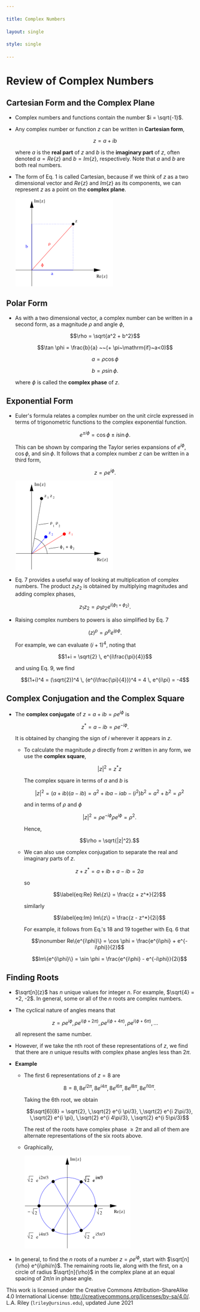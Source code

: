 ```yaml
---

title: Complex Numbers

layout: single

style: single

---
```


Review of Complex Numbers
=========================

Cartesian Form and the Complex Plane
------------------------------------

-   Complex numbers and functions contain the number $i = \sqrt{-1}$.

-   Any complex number or function $z$ can be written in **Cartesian
    form**,

    $$\label{eq:z}
        z = a + i b$$

    where $a$ is the **real part** of $z$ and $b$ is the **imaginary
    part** of $z$, often denoted $a = Re\{z\}$ and $b = Im\{z\}$,
    respectively. Note that $a$ and $b$ are both real numbers.

-   The form of Eq. 1 is called Cartesian, because if we think of $z$ as
    a two dimensional vector and $Re\{z\}$ and $Im\{z\}$ as its
    components, we can represent $z$ as a point on the **complex
    plane**.

    ![image](complex.png)

Polar Form
----------

-   As with a two dimensional vector, a complex number can be written in
    a second form, as a magnitude $\rho$ and angle $\phi$,

    $$\rho = \sqrt{a^2 + b^2}$$

    $$\tan \phi = \frac{b}{a} ~~(+ \pi~\mathrm{if}~a<0)$$

    $$a = \rho \cos \phi$$

    $$b = \rho \sin \phi.$$

    where $\phi$ is called the **complex phase** of $z$.

Exponential Form
----------------

-   Euler's formula relates a complex number on the unit circle
    expressed in terms of trigonometric functions to the complex
    exponential function.

    $$\label{eq:Euler}
        e^{\pm i\phi} = \cos \phi \pm i \sin \phi.$$

    This can be shown by comparing the Taylor series expansions of
    $e^{i\phi}$, $\cos \phi$, and $\sin \phi$. It follows that a complex
    number $z$ can be written in a third form,

    $$\label{eq:zExp}
        z = \rho e^{i\phi}.$$

    ![image](complexMult.png)

-   Eq. 7 provides a useful way of looking at multiplication of complex
    numbers. The product $z_1 z_2$ is obtained by multiplying magnitudes
    and adding complex phases,

    $$z_1 z_2 = \rho_1 \rho_2 e^{i(\phi_1 + \phi_2)}.$$

-   Raising complex numbers to powers is also simplified by Eq. 7

    $$\label{eq:zPow}
        (z)^p = \rho^p e^{i p \phi}.$$

    For example, we can evaluate $(i+1)^4$, noting that

    $$1+i = \sqrt{2} \, e^{i\frac{\pi}{4}}$$

    and using Eq. 9, we find

    $$(1+i)^4 = (\sqrt{2})^4 \, (e^{i\frac{\pi}{4}})^4 
        = 4 \, e^{i\pi} = -4$$

Complex Conjugation and the Complex Square
------------------------------------------

-   The **complex conjugate** of $z = a + ib = \rho e^{i\phi}$ is

    $$z^* = a - ib = \rho e^{-i \phi}.$$

    It is obtained by changing the sign of $i$ wherever it appears in
    $z$.

    -   To calculate the magnitude $\rho$ directly from $z$ written in
        any form, we use the **complex square**,

        $$|z|^2 = z^* z$$

        The complex square in terms of $a$ and $b$ is

        $$|z|^2 = (a + ib)(a - ib) = a^2 + iba - iab - (i^2)b^2 
              = a^2 + b^2 = \rho^2$$

        and in terms of $\rho$ and $\phi$

        $$|z|^2 = \rho e^{-i \phi} \rho e^{i \phi} = \rho^2.$$

        Hence,

        $$\rho = \sqrt{|z|^2}.$$

    -   We can also use complex conjugation to separate the real and
        imaginary parts of $z$.

        $$z + z^* = a + ib + a - ib = 2a$$

        so

        $$\label{eq:Re}
              Re\{z\} = \frac{z + z^*}{2}$$

        similarly

        $$\label{eq:Im}
              Im\{z\} = \frac{z - z^*}{2i}$$

        For example, it follows from Eq.'s 18 and 19 together with Eq. 6
        that

        $$\nonumber
              Re\{e^{i\phi}\} = \cos \phi = \frac{e^{i\phi} + e^{-i\phi}}{2}$$

        $$Im\{e^{i\phi}\} = \sin \phi = \frac{e^{i\phi} - e^{-i\phi}}{2i}$$

Finding Roots
-------------

-   $\sqrt[n]{z}$ has $n$ unique values for integer $n$. For example,
    $\sqrt{4} = +2, -2$. In general, some or all of the $n$ roots are
    complex numbers.

-   The cyclical nature of angles means that

    $$z = \rho e^{i\phi},\,\rho e^{i(\phi + 2\pi)}, \,\rho e^{i(\phi + 4\pi)}, \,\rho e^{i(\phi + 6\pi)}, ...$$

    all represent the same number.

-   However, if we take the nth root of these representations of $z$, we
    find that there are $n$ unique results with complex phase angles
    less than $2 \pi$.

-   **Example**

    -   The first 6 representations of $z=8$ are

        $$8 = 8, \,8e^{i2\pi}, \,8e^{i4\pi}, 
              \,8e^{i6\pi}, \, 8e^{i8\pi}, \,8e^{i10\pi}.$$

        Taking the 6th root, we obtain

        $$\sqrt[6]{8} = \sqrt{2}, \,\sqrt{2} e^{i \pi/3}, 
              \,\sqrt{2}  e^{i 2\pi/3}, 
              \,\sqrt{2}  e^{i \pi}, \,\sqrt{2}  e^{i 4\pi/3}, 
              \,\sqrt{2}  e^{i 5\pi/3}$$

        The rest of the roots have complex phase $\geq 2\pi$ and all of
        them are alternate representations of the six roots above.

    -   Graphically,

        ![image](6roots.png)

-   In general, to find the $n$ roots of a number $z = \rho
      e^{i\phi}$, start with $\sqrt[n]{\rho} e^{i\phi/n}$. The remaining
    roots lie, along with the first, on a circle of radius
    $\sqrt[n]{\rho}$ in the complex plane at an equal spacing of
    $2\pi/n$ in phase angle.

This work is licensed under the Creative Commons Attribution-ShareAlike
4.0 International License:
<http://creativecommons.org/licenses/by-sa/4.0/>.\
L.A. Riley (`lriley@ursinus.edu`), updated June 2021
